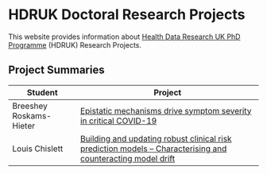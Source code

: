# HDRUK Doctoral Research Projects 

This website provides information about [Health Data Research UK PhD Programme](https://www.hdruk.ac.uk/careers-in-health-data-science/further-education/phd-programme/) (HDRUK) Research Projects.

## Project Summaries

| Student | Project |
| ------- | ------- |
| Breeshey Roskams-Hieter | [Epistatic mechanisms drive symptom severity in critical COVID-19](summaries/roskams.md) |
| Louis Chislett | [Building and updating robust clinical risk prediction models – Characterising and counteracting model drift](summaries/chislett.md)

